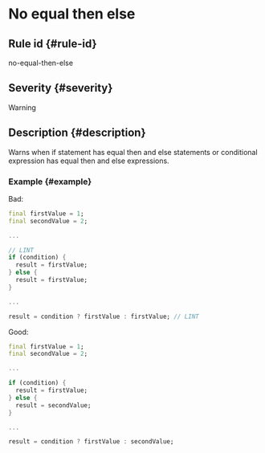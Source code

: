 # No equal then else

## Rule id {#rule-id}

no-equal-then-else

## Severity {#severity}

Warning

## Description {#description}

Warns when if statement has equal then and else statements or conditional expression has equal then and else expressions.

### Example {#example}

Bad:

```dart
final firstValue = 1;
final secondValue = 2;

...

// LINT
if (condition) {
  result = firstValue;
} else {
  result = firstValue;
}

...

result = condition ? firstValue : firstValue; // LINT
```

Good:

```dart
final firstValue = 1;
final secondValue = 2;

...

if (condition) {
  result = firstValue;
} else {
  result = secondValue;
}

...

result = condition ? firstValue : secondValue;
```
